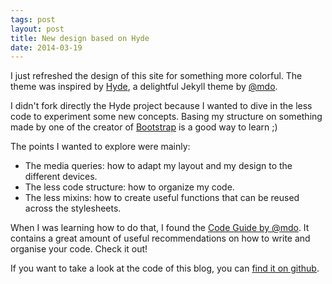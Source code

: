 ```yaml
---
tags: post
layout: post
title: New design based on Hyde
date: 2014-03-19
---
```


I just refreshed the design of this site for something more colorful. The theme was inspired by <a href="http://hyde.getpoole.com">Hyde</a>, a delightful Jekyll theme by <a href="https://twitter.com/mdo">@mdo</a>.

I didn't fork directly the Hyde project because I wanted to dive in the less code to experiment some new concepts. Basing my structure on something made by one of the creator of <a href="http://getbootstrap.com">Bootstrap</a> is a good way to learn ;)

The points I wanted to explore were mainly:

- The media queries: how to adapt my layout and my design to the different devices.
- The less code structure: how to organize my code.
- The less mixins: how to create useful functions that can be reused across the stylesheets.

When I was learning how to do that, I found the [Code Guide by @mdo](http://mdo.github.io/code-guide/). It contains a great amount of useful recommendations on how to write and organise your code. Check it out!

If you want to take a look at the code of this blog, you can [find it on github](https://github.com/vdurmont/vdurmont.github.com).
